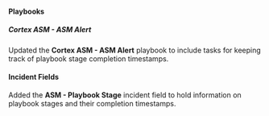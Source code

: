 #### Playbooks

##### Cortex ASM - ASM Alert

Updated the **Cortex ASM - ASM Alert** playbook to include tasks for keeping track of playbook stage completion timestamps.

#### Incident Fields

Added the **ASM - Playbook Stage** incident field to hold information on playbook stages and their completion timestamps.